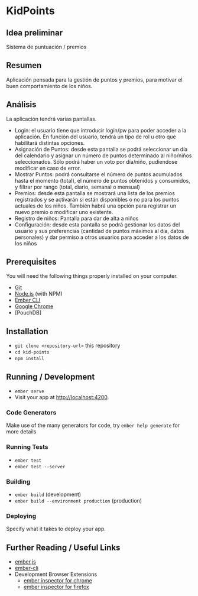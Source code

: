 # KidPoints

## Idea preliminar

Sistema de puntuación / premios

## Resumen

Aplicación pensada para la gestión de puntos y premios, para motivar el buen comportamiento de los niños.

## Análisis

La aplicación tendrá varias pantallas.

- Login: el usuario tiene que introducir login/pw para poder acceder a la aplicación. En función del usuario, tendrá un tipo de rol u otro que habilitará distintas opciones.
- Asignación de Puntos: desde esta pantalla se podrá seleccionar un día del calendario y asignar un número de puntos determinado al niño/niños seleccionados. Sólo podrá haber un voto por día/niño, pudiendose modificar en caso de error.
- Mostrar Puntos: podrá consultarse el número de puntos acumulados hasta el momento (total), el número de puntos obtenidos y consumidos, y filtrar por rango (total, diario, semanal o mensual)
- Premios: desde esta pantalla se mostrará una lista de los premios registrados y se activarán si están disponibles o no para los puntos actuales de los niños. También habrá una opción para registrar un nuevo premio o modificar uno existente.
- Registro de niños: Pantalla para dar de alta a niños
- Configuración: desde esta pantalla se podrá gestionar los datos del usuario y sus preferencias (cantidad de puntos máximos al dia, datos personales) y dar permiso a otros usuarios para acceder a los datos de los niños

## Prerequisites

You will need the following things properly installed on your computer.

* [Git](https://git-scm.com/)
* [Node.js](https://nodejs.org/) (with NPM)
* [Ember CLI](https://ember-cli.com/)
* [Google Chrome](https://google.com/chrome/)
* [PouchDB] 

## Installation

* `git clone <repository-url>` this repository
* `cd kid-points`
* `npm install`

## Running / Development

* `ember serve`
* Visit your app at [http://localhost:4200](http://localhost:4200).

### Code Generators

Make use of the many generators for code, try `ember help generate` for more details

### Running Tests

* `ember test`
* `ember test --server`

### Building

* `ember build` (development)
* `ember build --environment production` (production)

### Deploying

Specify what it takes to deploy your app.

## Further Reading / Useful Links

* [ember.js](https://emberjs.com/)
* [ember-cli](https://ember-cli.com/)
* Development Browser Extensions
  * [ember inspector for chrome](https://chrome.google.com/webstore/detail/ember-inspector/bmdblncegkenkacieihfhpjfppoconhi)
  * [ember inspector for firefox](https://addons.mozilla.org/en-US/firefox/addon/ember-inspector/)
